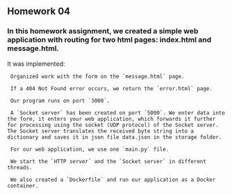 ## Homework 04

### In this homework assignment, we created a simple web application with routing for two html pages: index.html and message.html.

It was implemented:
     
     Organized work with the form on the `message.html` page.
     
     If a 404 Not Found error occurs, we return the `error.html` page.
     
     Our program runs on port `3000`.
     
     A `Socket server` has been created on port `5000`. We enter data into the form, it enters your web application, which forwards it further for processing using the socket (UDP protocol) of the Socket server. The Socket server translates the received byte string into a dictionary and saves it in json file data.json in the storage folder.
    
     For our web application, we use one `main.py` file.
     
     We start the `HTTP server` and the `Socket server` in different threads.
    
     We also created a `Dockerfile` and run our application as a Docker container.
